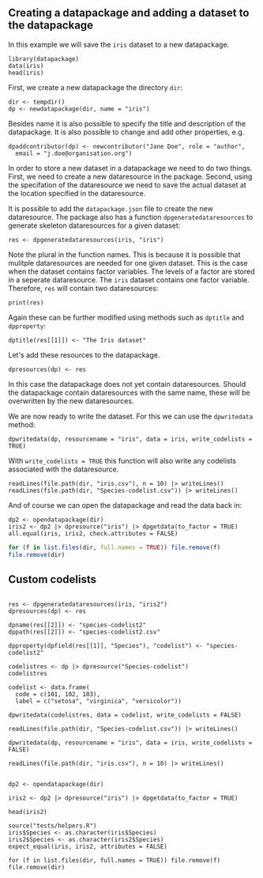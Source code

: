 
## Creating a datapackage and adding a dataset to the datapackage

In this example we will save the `iris` dataset to a new datapackage.
```{.R}
library(datapackage)
data(iris)
head(iris)
```

First, we create a new datapackage the directory `dir`:
```{.R}
dir <- tempdir()
dp <- newdatapackage(dir, name = "iris")
```
Besides name it is also possible to specify the title and description of the
datapackage. It is also possible to change and add other properties, e.g.
```{.R}
dpaddcontributor(dp) <- newcontributor("Jane Doe", role = "author",
  email = "j.doe@organisation.org")
```

In order to store a new dataset in a datapackage we need to do two things.
First, we need to create a new dataresource in the package. Second, using the
specifation of the dataresource we need to save the actual dataset at the
location specified in the dataresource.

It is possible to add the `datapackage.json` file to create the new
dataresource. The package also has a function `dpgeneratedataresources` to
generate skeleton dataresources for a given dataset:
```{.R}
res <- dpgeneratedataresources(iris, "iris") 
```
Note the plural in the function names. This is because it is possible that
mulitple dataresources are needed for one given dataset. This is the case when
the dataset contains factor variables. The levels of a factor are stored in a
seperate dataresource. The `iris` dataset contains one factor variable.
Therefore, `res` will contain two dataresources:
```{.R}
print(res)
```
Again these can be further modified using methods such as `dptitle` and
`dpproperty`:
```{.R}
dptitle(res[[1]]) <- "The Iris dataset"
```

Let's add these resources to the datapackage.
```{.R}
dpresources(dp) <- res
```
In this case the datapackage does not yet contain dataresources. Should the
datapackage contain dataresources with the same name, these will be overwritten
by the new dataresources.

We are now ready to write the dataset. For this we can use the `dpwritedata`
method:
```{.R}
dpwritedata(dp, resourcename = "iris", data = iris, write_codelists = TRUE)
```
With `write_codelists = TRUE` this function will also write any codelists
associated with the dataresource.

```{.R}
readLines(file.path(dir, "iris.csv"), n = 10) |> writeLines()
readLines(file.path(dir, "Species-codelist.csv")) |> writeLines()
```

And of course we can open the datapackage and read the data back in:
```{.R}
dp2 <- opendatapackage(dir)
iris2 <- dp2 |> dpresource("iris") |> dpgetdata(to_factor = TRUE)
all.equal(iris, iris2, check.attributes = FALSE)
```

```{.R echo=FALSE results=FALSE}
for (f in list.files(dir, full.names = TRUE)) file.remove(f)
file.remove(dir)
```

## Custom codelists


```{.R}

res <- dpgeneratedataresources(iris, "iris2") 
dpresources(dp) <- res

dpname(res[[2]]) <- "species-codelist2"
dppath(res[[2]]) <- "species-codelist2.csv"

dpproperty(dpfield(res[[1]], "Species"), "codelist") <- "species-codelist2"

codelistres <- dp |> dpresource("Species-codelist")
codelistres

codelist <- data.frame(
  code = c(101, 102, 103),
  label = c("setosa", "virginica", "versicolor"))

dpwritedata(codelistres, data = codelist, write_codelists = FALSE)

readLines(file.path(dir, "Species-codelist.csv")) |> writeLines()

dpwritedata(dp, resourcename = "iris", data = iris, write_codelists = FALSE)

readLines(file.path(dir, "iris.csv"), n = 10) |> writeLines()


dp2 <- opendatapackage(dir)

iris2 <- dp2 |> dpresource("iris") |> dpgetdata(to_factor = TRUE)

head(iris2)

source("tests/helpers.R")
iris$Species <- as.character(iris$Species)
iris2$Species <- as.character(iris2$Species)
expect_equal(iris, iris2, attributes = FALSE)

for (f in list.files(dir, full.names = TRUE)) file.remove(f)
file.remove(dir)

```

